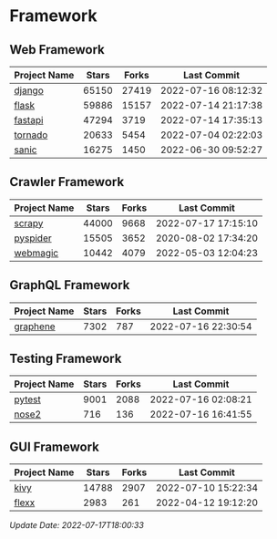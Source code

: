 # Framework

## Web Framework
| Project Name | Stars | Forks | Last Commit |
| ------------ | ----- | ----- | ----------- |
| [django](https://github.com/django/django) | 65150 | 27419 | 2022-07-16 08:12:32 |
| [flask](https://github.com/pallets/flask) | 59886 | 15157 | 2022-07-14 21:17:38 |
| [fastapi](https://github.com/tiangolo/fastapi) | 47294 | 3719 | 2022-07-14 17:35:13 |
| [tornado](https://github.com/tornadoweb/tornado) | 20633 | 5454 | 2022-07-04 02:22:03 |
| [sanic](https://github.com/sanic-org/sanic) | 16275 | 1450 | 2022-06-30 09:52:27 |

## Crawler Framework
| Project Name | Stars | Forks | Last Commit |
| ------------ | ----- | ----- | ----------- |
| [scrapy](https://github.com/scrapy/scrapy) | 44000 | 9668 | 2022-07-17 17:15:10 |
| [pyspider](https://github.com/binux/pyspider) | 15505 | 3652 | 2020-08-02 17:34:20 |
| [webmagic](https://github.com/code4craft/webmagic) | 10442 | 4079 | 2022-05-03 12:04:23 |

## GraphQL Framework
| Project Name | Stars | Forks | Last Commit |
| ------------ | ----- | ----- | ----------- |
| [graphene](https://github.com/graphql-python/graphene) | 7302 | 787 | 2022-07-16 22:30:54 |

## Testing Framework
| Project Name | Stars | Forks | Last Commit |
| ------------ | ----- | ----- | ----------- |
| [pytest](https://github.com/pytest-dev/pytest) | 9001 | 2088 | 2022-07-16 02:08:21 |
| [nose2](https://github.com/nose-devs/nose2) | 716 | 136 | 2022-07-16 16:41:55 |

## GUI Framework
| Project Name | Stars | Forks | Last Commit |
| ------------ | ----- | ----- | ----------- |
| [kivy](https://github.com/kivy/kivy) | 14788 | 2907 | 2022-07-10 15:22:34 |
| [flexx](https://github.com/flexxui/flexx) | 2983 | 261 | 2022-04-12 19:12:20 |

*Update Date: 2022-07-17T18:00:33*